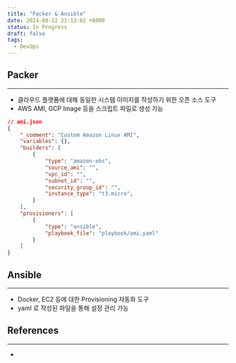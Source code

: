 ```yaml
---
title: "Packer & Ansible"
date: 2024-08-12 21:13:02 +0800
status: In Progress
draft: false
tags:
  - DevOps
---
```

## Packer
---
- 클라우드 플랫폼에 대해 동일한 시스템 이미지를 작성하기 위한 오픈 소스 도구
- AWS AMI, GCP Image 등을 스크립트 파일로 생성 가능

```json
// ami.json
{
	"_comment": "Custom Amazon Linux AMI",
	"variables": {},
	"builders": [
		{
			"type": "amazon-ebs",
			"source_ami": "",
			"vpc_id": "",
			"subnet_id": "",
			"security_group_id": "",
			"instance_type": "t3.micro",
		}
	],
	"provisioners": [
		{
			"type": "ansible",
			"playbook_file": "playbook/ami.yaml"
		}
	]
}
```

## Ansible
---
- Docker, EC2 등에 대한 Provisioning 자동화 도구
- yaml 로 작성된 파일을 통해 설정 관리 가능

## References
---
- 
